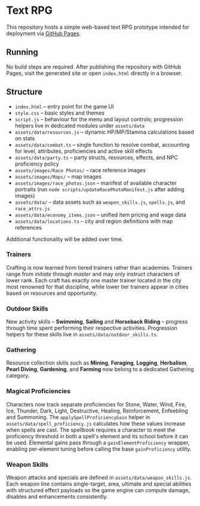 # Text RPG

This repository hosts a simple web-based text RPG prototype intended for deployment via [GitHub Pages](https://pages.github.com/).

## Running

No build steps are required. After publishing the repository with GitHub Pages, visit the generated site or open `index.html` directly in a browser.

## Structure

- `index.html` – entry point for the game UI
- `style.css` – basic styles and themes
- `script.js` – behaviour for the menu and layout controls;
  progression helpers live in dedicated modules under `assets/data`
- `assets/data/resources.js` – dynamic HP/MP/Stamina calculations based on stats
- `assets/data/combat.ts` – single function to resolve combat, accounting for level, attributes, proficiencies and active skill effects
- `assets/data/party.ts` – party structs, resources, effects, and NPC proficiency policy
- `assets/images/Race Photos/` – race reference images
- `assets/images/Maps/` – map images
- `assets/images/race_photos.json` – manifest of available character portraits (run `node scripts/updateRacePhotoManifest.js` after adding images)
- `assets/data/` – data assets such as `weapon_skills.js`, `spells.js`, and `race_attrs.js`
- `assets/data/economy_items.json` – unified item pricing and wage data
- `assets/data/locations.ts` – city and region definitions with map references

Additional functionality will be added over time.

### Trainers

Crafting is now learned from tiered trainers rather than academies. Trainers range from *initiate* through *master* and may only instruct characters of lower rank. Each craft has exactly one master trainer located in the city most renowned for that discipline, while lower tier trainers appear in cities based on resources and opportunity.

### Outdoor Skills

New activity skills – **Swimming**, **Sailing** and **Horseback Riding** – progress through time spent performing their respective activities. Progression helpers for these skills live in `assets/data/outdoor_skills.ts`.

### Gathering

Resource collection skills such as **Mining**, **Foraging**, **Logging**, **Herbalism**, **Pearl Diving**, **Gardening**, and **Farming** now belong to a dedicated Gathering category.

### Magical Proficiencies

Characters now track separate proficiencies for Stone, Water, Wind, Fire, Ice, Thunder, Dark, Light, Destructive, Healing, Reinforcement, Enfeebling and Summoning. The `applySpellProficiencyGain` helper in `assets/data/spell_proficiency.js` calculates how these values increase when spells are cast. The spellbook requires a character to meet the proficiency threshold in both a spell's element and its school before it can be used.
Elemental gains pass through a `gainElementProficiency` wrapper, enabling per-element tuning before calling the base `gainProficiency` utility.

### Weapon Skills

Weapon attacks and specials are defined in `assets/data/weapon_skills.js`. Each weapon line contains single-target, area, ultimate and special abilities with structured effect payloads so the game engine can compute damage, disables and enhancements consistently.
